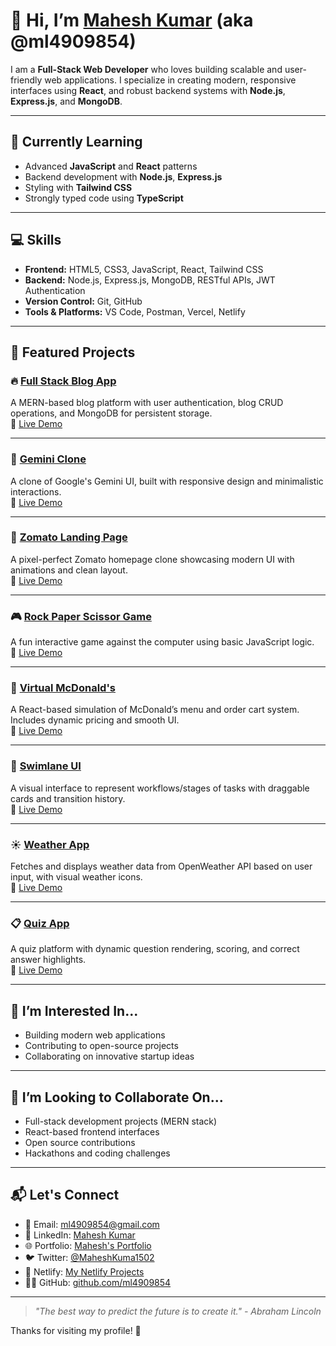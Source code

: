 # 👋 Hi, I’m [Mahesh Kumar](https://github.com/ml4909854) (aka @ml4909854)

I am a **Full-Stack Web Developer** who loves building scalable and user-friendly web applications. I specialize in creating modern, responsive interfaces using **React**, and robust backend systems with **Node.js**, **Express.js**, and **MongoDB**.

---

## 🌱 Currently Learning
- Advanced **JavaScript** and **React** patterns
- Backend development with **Node.js**, **Express.js**
- Styling with **Tailwind CSS**
- Strongly typed code using **TypeScript**

---

## 💻 Skills
- **Frontend:** HTML5, CSS3, JavaScript, React, Tailwind CSS
- **Backend:** Node.js, Express.js, MongoDB, RESTful APIs, JWT Authentication
- **Version Control:** Git, GitHub
- **Tools & Platforms:** VS Code, Postman, Vercel, Netlify

---

## 🚀 Featured Projects

### 🔥 [Full Stack Blog App](https://github.com/ml4909854/BlogBackend)
A MERN-based blog platform with user authentication, blog CRUD operations, and MongoDB for persistent storage.  
🔗 [Live Demo](https://full-stack-blog-frontend-six.vercel.app/)

---

### 🤖 [Gemini Clone](https://github.com/ml4909854/Gemini-Clone)
A clone of Google's Gemini UI, built with responsive design and minimalistic interactions.  
🔗 [Live Demo](https://regal-faloodeh-53535c.netlify.app/)

---

### 🍔 [Zomato Landing Page](https://github.com/ml4909854/zomato_landing_page)
A pixel-perfect Zomato homepage clone showcasing modern UI with animations and clean layout.  
🔗 [Live Demo](https://zomato-landing-page-ampl.vercel.app/)

---

### 🎮 [Rock Paper Scissor Game](https://github.com/ml4909854/Rock-Paper-Scissor-Game)
A fun interactive game against the computer using basic JavaScript logic.  
🔗 [Live Demo](https://rock-paper-scissor-game-ml.netlify.app/)

---

### 🍟 [Virtual McDonald's](https://github.com/ml4909854/Virtual-McDonald-s)
A React-based simulation of McDonald’s menu and order cart system. Includes dynamic pricing and smooth UI.  
🔗 [Live Demo](https://virtual-mcdonalds.vercel.app/)

---

### 🧠 [Swimlane UI](https://github.com/ml4909854/Swimlane_ui)
A visual interface to represent workflows/stages of tasks with draggable cards and transition history.  
🔗 [Live Demo](https://swimlane-ui-project.vercel.app/)

---

### ☀️ [Weather App](https://github.com/ml4909854/Weather-and-Map-Application)
Fetches and displays weather data from OpenWeather API based on user input, with visual weather icons.  
🔗 [Live Demo](https://weather-map-application.vercel.app/)

---

### 📋 [Quiz App](https://github.com/ml4909854/Quiz-App)
A quiz platform with dynamic question rendering, scoring, and correct answer highlights.  
🔗 [Live Demo](https://quiz-app-ml4909854.vercel.app/)

---

## 👀 I’m Interested In...
- Building modern web applications
- Contributing to open-source projects
- Collaborating on innovative startup ideas

---

## 💞️ I’m Looking to Collaborate On...
- Full-stack development projects (MERN stack)
- React-based frontend interfaces
- Open source contributions
- Hackathons and coding challenges

---

## 📬 Let's Connect

- 📧 Email: [ml4909854@gmail.com](mailto:ml4909854@gmail.com)
- 💼 LinkedIn: [Mahesh Kumar](https://www.linkedin.com/in/mahesh-kumar-630a29263/)
- 🌐 Portfolio: [Mahesh's Portfolio](https://port-folio-amber-ten.vercel.app/)
- 🐦 Twitter: [@MaheshKuma1502](https://x.com/MaheshKuma1502)
- 📁 Netlify: [My Netlify Projects](https://app.netlify.com/teams/ml4909854/sites)
- 🧑‍💻 GitHub: [github.com/ml4909854](https://github.com/ml4909854)

---

> _"The best way to predict the future is to create it." - Abraham Lincoln_

Thanks for visiting my profile! 🌟  
